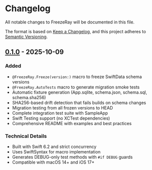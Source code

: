 # Changelog

All notable changes to FreezeRay will be documented in this file.

The format is based on [Keep a Changelog](https://keepachangelog.com/en/1.0.0/),
and this project adheres to [Semantic Versioning](https://semver.org/spec/v2.0.0.html).

## [0.1.0] - 2025-10-09

### Added
- `@FreezeRay.Freeze(version:)` macro to freeze SwiftData schema versions
- `@FreezeRay.AutoTests` macro to generate migration smoke tests
- Automatic fixture generation (App.sqlite, schema.json, schema.sql, schema.sha256)
- SHA256-based drift detection that fails builds on schema changes
- Migration testing from all frozen versions to HEAD
- Complete integration test suite with SampleApp
- Swift Testing support (no XCTest dependencies)
- Comprehensive README with examples and best practices

### Technical Details
- Built with Swift 6.2 and strict concurrency
- Uses SwiftSyntax for macro implementation
- Generates DEBUG-only test methods with `#if DEBUG` guards
- Compatible with macOS 14+ and iOS 17+

[0.1.0]: https://github.com/didgeoridoo/FreezeRay/releases/tag/0.1.0

